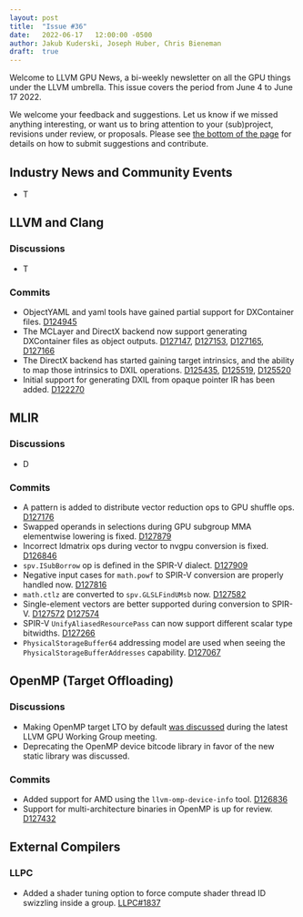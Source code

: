 ```yaml
---
layout: post
title:  "Issue #36"
date:   2022-06-17   12:00:00 -0500
author: Jakub Kuderski, Joseph Huber, Chris Bieneman
draft:  true
---
```


Welcome to LLVM GPU News, a bi-weekly newsletter on all the GPU things under the LLVM umbrella.
This issue covers the period from June 4 to June 17 2022.

We welcome your feedback and suggestions. Let us know if we missed anything interesting, or want us to bring attention to your (sub)project, revisions under review, or proposals. Please see [the bottom of the page](https://llvm-gpu-news.github.io/about/) for details on how to submit suggestions and contribute.


## Industry News and Community Events
* T


##  LLVM and Clang

### Discussions

* T

### Commits

* ObjectYAML and yaml tools have gained partial support for DXContainer files. [D124945](https://reviews.llvm.org/D124945)
* The MCLayer and DirectX backend now support generating DXContainer files as object outputs. [D127147](https://reviews.llvm.org/D127147), [D127153](https://reviews.llvm.org/D127153), [D127165](https://reviews.llvm.org/D127165), [D127166](https://reviews.llvm.org/D127166)
* The DirectX backend has started gaining target intrinsics, and the ability to map those intrinsics to DXIL operations. [D125435](https://reviews.llvm.org/D125435), [D125519](https://reviews.llvm.org/D125519), [D125520](https://reviews.llvm.org/D125520)
* Initial support for generating DXIL from opaque pointer IR has been added. [D122270](https://reviews.llvm.org/D122270)


## MLIR

### Discussions

* D

### Commits

* A pattern is added to distribute vector reduction ops to GPU shuffle ops. [D127176](https://reviews.llvm.org/D127176)
* Swapped operands in selections during GPU subgroup MMA elementwise lowering is fixed. [D127879](https://reviews.llvm.org/D127879)
* Incorrect ldmatrix ops during vector to nvgpu conversion is fixed. [D126846](https://reviews.llvm.org/D126846)
* `spv.ISubBorrow` op is defined in the SPIR-V dialect. [D127909](https://reviews.llvm.org/D127909)
* Negative input cases for `math.powf` to SPIR-V conversion are properly handled now. [D127816](https://reviews.llvm.org/D127816)
* `math.ctlz` are converted to `spv.GLSLFindUMsb` now. [D127582](https://reviews.llvm.org/D127582)
* Single-element vectors are better supported during conversion to SPIR-V. [D127572](https://reviews.llvm.org/D127572) [D127574](https://reviews.llvm.org/D127574)
* SPIR-V `UnifyAliasedResourcePass` can now support different scalar type bitwidths. [D127266](https://reviews.llvm.org/D127266)
* `PhysicalStorageBuffer64` addressing model are used when seeing the `PhysicalStorageBufferAddresses` capability. [D127067](https://reviews.llvm.org/D127067)


## OpenMP (Target Offloading)

### Discussions

* Making OpenMP target LTO by default [was discussed](https://docs.google.com/document/d/1m_oSe1HwtWdQ2JUmMRTAVHbUS7Dv4MRsqptiYcgK6iI/edit#heading=h.ergg566os635) during the latest LLVM GPU Working Group meeting.
* Deprecating the OpenMP device bitcode library in favor of the new static library was discussed.

### Commits

* Added support for AMD using the `llvm-omp-device-info` tool. [D126836](https://reviews.llvm.org/D126836)
* Support for multi-architecture binaries in OpenMP is up for review. [D127432](https://reviews.llvm.org/D127432)

## External Compilers

### LLPC

* Added a shader tuning option to force compute shader thread ID swizzling inside a group. [LLPC#1837](https://github.com/GPUOpen-Drivers/llpc/pull/1837)
